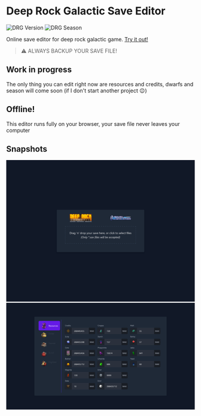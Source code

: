 # Deep Rock Galactic Save Editor

![DRG Version](https://img.shields.io/badge/DRG%20Version-1.36-yellow.svg?style=flat)
![DRG Season](https://img.shields.io/badge/DRG%20Season-2-blue.svg?style=flat)

Online save editor for deep rock galactic game. [Try it out!](https://mrmarble.dev/drg-editor/)

> ⚠️ ALWAYS BACKUP YOUR SAVE FILE!

## Work in progress

The only thing you can edit right now are resources and credits, dwarfs and season will come soon (if I don't start another project :wink:)

## Offline!

This editor runs fully on your browser, your save file never leaves your computer

## Snapshots

![](assets/first.png)
![](assets/second.png)
